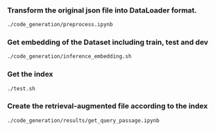 ### Transform the original json file into DataLoader format.

```bash
./code_generation/preprocess.ipynb
```

### Get embedding of the Dataset including train, test and dev

```bash
./code_generation/inference_embedding.sh
```

### Get the index

```bash
./test.sh
```

### Create the retrieval-augmented file according to the index

```bash
./code_generation/results/get_query_passage.ipynb
```

